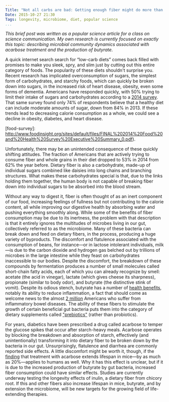 ```yaml
---
Title: "Not all carbs are bad: Getting enough fiber might do more than keep you regular."
Date: 2015-10-27 21:30
Tags: longevity, microbiome, diet, popular science
...
```


_This brief post was written as a popular science article for a class on
science communication.
My own research is currently focused on exactly this topic: describing microbial
community dynamics associated with acarbose treatment and the production of
butyrate._

A quick internet search search for “low-carb diets” comes back filled with
promises to make you sleek, spry, and slim just by cutting out this entire
category of foods.
The popularity of these diets shouldn't surprise you.
Recent research has implicated overconsumption of sugars, the simplest form
of carbohydrates, and starchy foods, which can quickly be broken down into
sugars, in the increased risk of heart disease, obesity, even some forms of
dementia.
Americans have responded quickly, with 50% trying to limit their intake of
sugars and carbohydrates according to a [2014 survey](food-survey).
That same survey found only 74% of respondents believe that a healthy diet
can include moderate amounts of sugar, down from 84% in 2013.
If these trends lead to decreasing calorie consumption as a whole, we could
see a decline in obesity, diabetes, and heart disease.

[food-survey]: http://www.foodinsight.org/sites/default/files/FINAL%202014%20Food%20and%20Health%20Survey%20Executive%20Summary_0.pdf).

Unfortunately, there may be an unintended consequence of these quickly
shifting attitudes.
The fraction of Americans that are actively trying to consume fiber and whole
grains in their diet dropped to 53% in 2014 from 62% the year before.
Dietary fiber is also a carbohydrate, made-up of individual sugars combined
like daisies into long chains and branching structures.
What makes these carbohydrates special is that, due to the links holding them
together, the human body is not capable of breaking fiber down into
individual sugars to be absorbed into the blood stream.

Without any way to digest it, fiber is often thought of as an inert component
of our food, increasing feelings of fullness but not contributing to the
calorie content, all while improving our digestive health by absorbing water
and pushing everything smoothly along.
While some of the benefits of fiber consumption may be due to its inertness,
the problem with that description is that it entirely ignores the multitudes
of microbes living in our gut, collectively referred to as the microbiome.
Many of these bacteria can break down and feed on dietary fibers, in the
process, producing a huge variety of byproducts.
The discomfort and flatulence associated with the consumption of beans, for
instance&mdash;or in lactose intolerant individuals, milk&mdash;is due to the
carbon dioxide and hydrogen gas belched out by trillions of microbes in the
large intestine while they feast on carbohydrates inaccessible to our bodies.
Despite the discomfort, the breakdown of these compounds by fermentation
produces a number of small molecules called short-chain fatty acids, each of
which you can already recognize by smell: acetate (the acid in vinegar),
lactate (which gives cheese its sharpness), propionate (similar to body
odor), and butyrate (the distinctive stink of vomit).
Despite its odious stench, butyrate has a number of
[health benefits](butyrate-benefits), notably its ability to reduce
inflammation, a fact that should come as welcome news to the almost
[2 million](ccfa-book) Americans who suffer from inflammatory bowel diseases.
The ability of these fibers to stimulate the growth of certain beneficial gut
bacteria puts them into the category of dietary supplements called
["prebiotics"](prebiotics-wiki) (rather than probiotics).

[butyrate-benefits]: http://dx.doi.org/10.1111/j.1365-2036.2007.03562.x
[ccfa-book]: http://www.ccfa.org/assets/pdfs/updatedibdfactbook.pdf
[prebiotics-wiki]: https://en.wikipedia.org/wiki/Prebiotic_(nutrition)

For years, diabetics have been prescribed a drug called acarbose to temper
the glucose spikes that occur after starch-heavy meals.
Acarbose operates by blocking the breakdown and absorption of starch,
effectively (and unintentionally) transforming it into dietary fiber to be
broken down by the bacteria in our gut.
Unsurprisingly, flatulence and diarrhea are commonly reported side effects.
A little discomfort might be worth it, though, if the [finding](harrison-2014)
that treatment with acarbose extends lifespan in mice&mdash;by as much as
20%&mdash;applies to humans as well.
Why it has this effect is unclear, but if it is due to the increased
production of butyrate by gut bacteria, increased fiber consumption could
have similar effects.
Studies are currently underway testing the longevity effects of inulin, a
dietary fiber from chicory root.
If this and other fibers also increase lifespan in mice, butyrate, and by
extension the microbiome, will be new targets for the growing field of
life-extending therapies.

[harrison-2014]: http://dx.doi.org/10.1111/acel.12170

